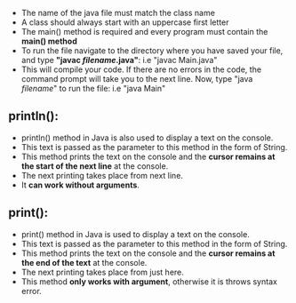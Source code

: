 - The name of the java file must match the class name
- A class should always start with an uppercase first letter
- The main() method is required and every program must contain the **main() method**          
- To run the file navigate to the directory where you have saved your file, and type **"javac *filename*.java"**: i.e "javac Main.java"
- This will compile your code. If there are no errors in the code, the command prompt will take you to the next line. Now, type "java *filename*" to run the file: i.e "java Main"



## println(): 
- println() method in Java is also used to display a text on the console. 
- This text is passed as the parameter to this method in the form of String. 
- This method prints the text on the console and the **cursor remains at the start of the next line** at the console. 
- The next printing takes place from next line.
- It **can work without arguments**.


## print():
- print() method in Java is used to display a text on the console. 
- This text is passed as the parameter to this method in the form of String. 
- This method prints the text on the console and the **cursor remains at the end of the text** at the console. 
- The next printing takes place from just here.
- This method **only works with argument**, otherwise it is throws syntax error.
